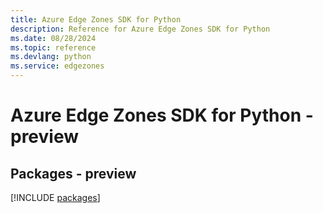 ```yaml
---
title: Azure Edge Zones SDK for Python
description: Reference for Azure Edge Zones SDK for Python
ms.date: 08/28/2024
ms.topic: reference
ms.devlang: python
ms.service: edgezones
---
```

# Azure Edge Zones SDK for Python - preview
## Packages - preview
[!INCLUDE [packages](edge-zones-index.md)]